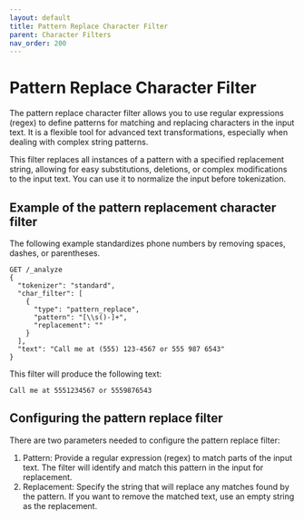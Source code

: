 ```yaml
---
layout: default
title: Pattern Replace Character Filter
parent: Character Filters
nav_order: 200
---
```


# Pattern Replace Character Filter
The pattern replace character filter allows you to use regular expressions (regex) to define patterns for matching and replacing characters in the input text. It is a flexible tool for advanced text transformations, especially when dealing with complex string patterns.

This filter replaces all instances of a pattern with a specified replacement string, allowing for easy substitutions, deletions, or complex modifications to the input text. You can use it to normalize the input before tokenization.

## Example of the pattern replacement character filter
The following example standardizes phone numbers by removing spaces, dashes, or parentheses. 

```
GET /_analyze
{
  "tokenizer": "standard",
  "char_filter": [
    {
      "type": "pattern_replace",
      "pattern": "[\\s()-]+",
      "replacement": ""
    }
  ],
  "text": "Call me at (555) 123-4567 or 555 987 6543"
}
```
This filter will produce the following text:
```
Call me at 5551234567 or 5559876543 
```
## Configuring the pattern replace filter
There are two parameters needed to configure the pattern replace filter:

1. Pattern: Provide a regular expression (regex) to match parts of the input text. The filter will identify and match this pattern in the input for replacement. 
2. Replacement: Specify the string that will replace any matches found by the pattern. If you want to remove the matched text, use an empty string as the replacement.

